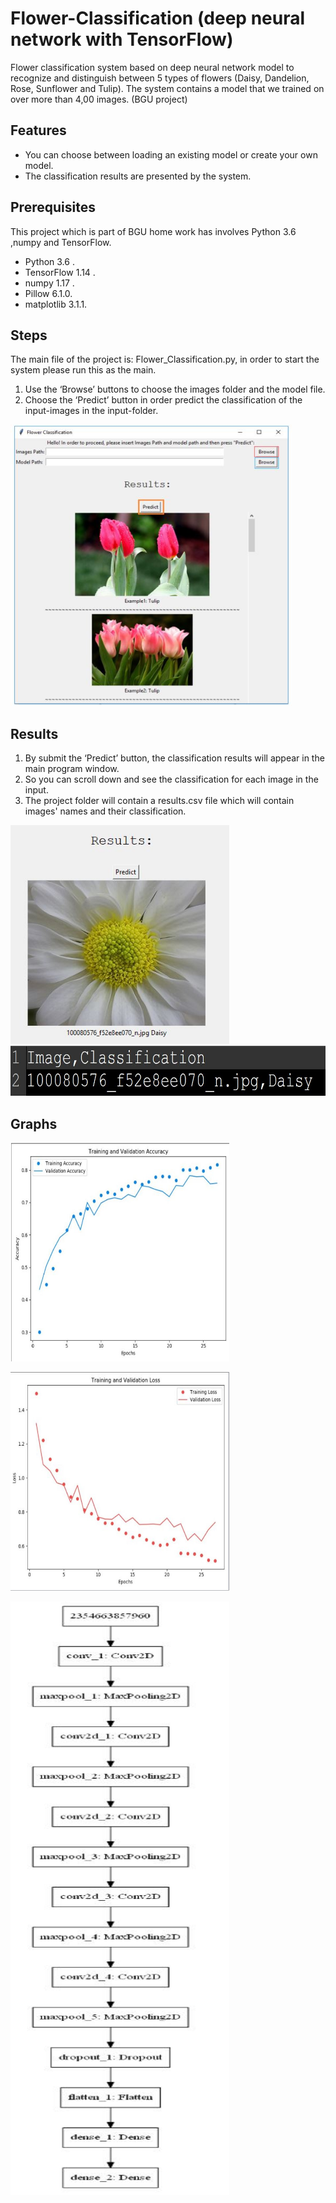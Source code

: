 # Flower-Classification (deep neural network with TensorFlow)

Flower classification system based on deep neural network model to recognize and distinguish between 5 types of flowers (Daisy, Dandelion, Rose, Sunflower and Tulip).  The system contains a model that we trained on over more than 4,00 images. (BGU project)

<H2>Features </H2>

* You can choose between loading an existing model or create your own model.
* The classification results are presented by the system.

<H2> Prerequisites </H2>

This project which is part of BGU home work has involves Python 3.6 ,numpy and TensorFlow.

*	Python 3.6 .
*	TensorFlow 1.14 .
*	numpy 1.17 .
*	Pillow 6.1.0.
*	matplotlib 3.1.1.

<H2>Steps</H2>
  
The main file of the project is: Flower_Classification.py, in order to start the system please run this as the main.
1. Use the ‘Browse’ buttons to choose the images folder and the model file.
2. Choose the ‘Predict’ button in order predict the classification of the input-images in the input-folder.

<img src="https://github.com/liorpizman/Flower-Classification/blob/master/images/1.jpg" width="450" height="450">

<H2>Results</H2>
  
1. By submit the ‘Predict’ button, the classification results will appear in the main program window.
2. So you can scroll down and see the classification for each image in the input.
3. The project folder will contain a results.csv file which will contain images' names and their classification.

<img src="https://github.com/liorpizman/Flower-Classification/blob/master/images/2.jpg" width="350" height="350">

<img src="https://github.com/liorpizman/Flower-Classification/blob/master/images/3.jpg" width="750" height="80">

<H2>Graphs</H2>

<img src="https://github.com/liorpizman/Flower-Classification/blob/master/images/4.jpg" width="350" height="350"><br>

<img src="https://github.com/liorpizman/Flower-Classification/blob/master/images/5.jpg" width="350" height="350"><br>

<img src="https://github.com/liorpizman/Flower-Classification/blob/master/images/6.jpg" width="350" height="950"><br>





